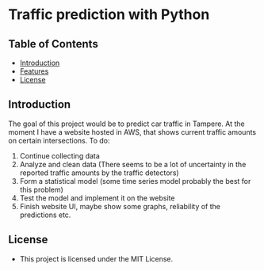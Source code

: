 # Traffic prediction with Python

## Table of Contents
- [Introduction](#introduction)
- [Features](#features)
- [License](#license)

## Introduction
The goal of this project would be to predict car traffic in Tampere. At the moment I have a website hosted in AWS, that shows current traffic amounts on certain intersections.
To do:
  1. Continue collecting data
  2. Analyze and clean data (There seems to be a lot of uncertainty in the reported traffic amounts by the traffic detectors)
  3. Form a statistical model (some time series model probably the best for this problem)
  4. Test the model and implement it on the website
  5. Finish website UI, maybe show some graphs, reliability of the predictions etc.

## License
- This project is licensed under the MIT License.
